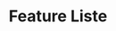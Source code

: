 ---
layout: docs
title: Feature Liste
prev_section: extensions
next_section: how-it-works
permalink: /docs/featues/
---